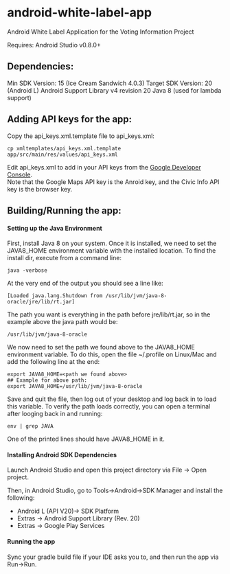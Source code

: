 android-white-label-app
=======================

Android White Label Application for the Voting Information Project

Requires: Android Studio v0.8.0+


Dependencies:
-------------

Min SDK Version: 15 (Ice Cream Sandwich 4.0.3)
Target SDK Version: 20 (Android L)
Android Support Library v4 revision 20
Java 8 (used for lambda support)


Adding API keys for the app:
----------------------------
Copy the api_keys.xml.template file to api_keys.xml: 
```
cp xmltemplates/api_keys.xml.template app/src/main/res/values/api_keys.xml
```
Edit api_keys.xml to add in your API keys from the [Google Developer Console](https://console.developers.google.com).  
Note that the Google Maps API key is the Anroid key, and the Civic Info API key is the browser key.


Building/Running the app:
-------------------------

#### Setting up the Java Environment

First, install Java 8 on your system. Once it is installed, we need to set the
JAVA8_HOME environment variable with the installed location. To find the install dir,
execute from a command line:
```
java -verbose
```

At the very end of the output you should see a line like:
```
[Loaded java.lang.Shutdown from /usr/lib/jvm/java-8-oracle/jre/lib/rt.jar]
```

The path you want is everything in the path before jre/lib/rt.jar,
so in the example above the java path would be:
```
/usr/lib/jvm/java-8-oracle
```

We now need to set the path we found above to the JAVA8_HOME environment variable.
To do this, open the file ~/.profile on Linux/Mac and add the following line at the end:
```
export JAVA8_HOME=<path we found above>
## Example for above path:
export JAVA8_HOME=/usr/lib/jvm/java-8-oracle
```

Save and quit the file, then log out of your desktop and log back in to load this variable.
To verify the path loads correctly, you can open a terminal after looging back
in and running:
```
env | grep JAVA
```

One of the printed lines should have JAVA8_HOME in it.


#### Installing Android SDK Dependencies

Launch Android Studio and open this project directory via
File -> Open project.

Then, in Android Studio, go to Tools->Android->SDK Manager and
install the following:
  - Android L (API V20)-> SDK Platform
  - Extras -> Android Support Library (Rev. 20)
  - Extras -> Google Play Services


#### Running the app

Sync your gradle build file if your IDE asks you to, and then run the app via Run->Run.

